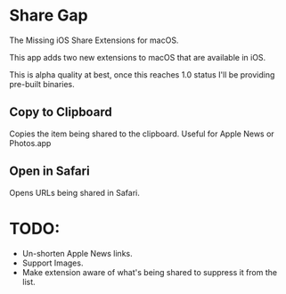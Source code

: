 # Share Gap

The Missing iOS Share Extensions for macOS.

This app adds two new extensions to macOS that are available in iOS.

This is alpha quality at best, once this reaches 1.0 status I'll be providing pre-built binaries.

## Copy to Clipboard
  Copies the item being shared to the clipboard. Useful for Apple News or Photos.app

## Open in Safari
  Opens URLs being shared in Safari. 

# TODO:

  * Un-shorten Apple News links.
  * Support Images.
  * Make extension aware of what's being shared to suppress it from the list.

